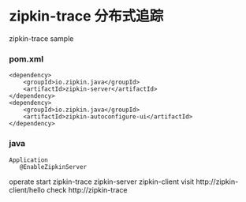 zipkin-trace  分布式追踪
==========================
zipkin-trace sample

### pom.xml
    <dependency>
        <groupId>io.zipkin.java</groupId>
        <artifactId>zipkin-server</artifactId>
    </dependency>
    <dependency>
        <groupId>io.zipkin.java</groupId>
        <artifactId>zipkin-autoconfigure-ui</artifactId>
    </dependency>

### java
    Application 
       @EnableZipkinServer

operate 
    start zipkin-trace zipkin-server  zipkin-client
    visit http://zipkin-client/hello
    check http://zipkin-trace 